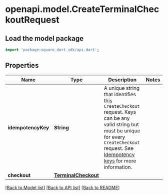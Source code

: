 # openapi.model.CreateTerminalCheckoutRequest

## Load the model package
```dart
import 'package:square_dart_sdk/api.dart';
```

## Properties
Name | Type | Description | Notes
------------ | ------------- | ------------- | -------------
**idempotencyKey** | **String** | A unique string that identifies this `CreateCheckout` request. Keys can be any valid string but must be unique for every `CreateCheckout` request.  See [Idempotency keys](https://developer.squareup.com/docs/build-basics/common-api-patterns/idempotency) for more information. | 
**checkout** | [**TerminalCheckout**](TerminalCheckout.md) |  | 

[[Back to Model list]](../README.md#documentation-for-models) [[Back to API list]](../README.md#documentation-for-api-endpoints) [[Back to README]](../README.md)


